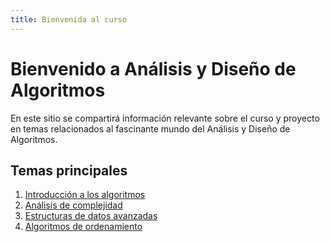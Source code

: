 ```yaml
---
title: Bienvenida al curso
---
```

# Bienvenido a Análisis y Diseño de Algoritmos

En este sitio se compartirá información relevante sobre el curso y proyecto en temas relacionados al fascinante mundo del Análisis y Diseño de Algoritmos.

## Temas principales

1. [Introducción a los algoritmos](./temas/introduccion.md)
2. [Análisis de complejidad](./temas/complejidad.md)
3. [Estructuras de datos avanzadas](./temas/estructuras-datos.md)
4. [Algoritmos de ordenamiento](./temas/ordenamiento.md)
